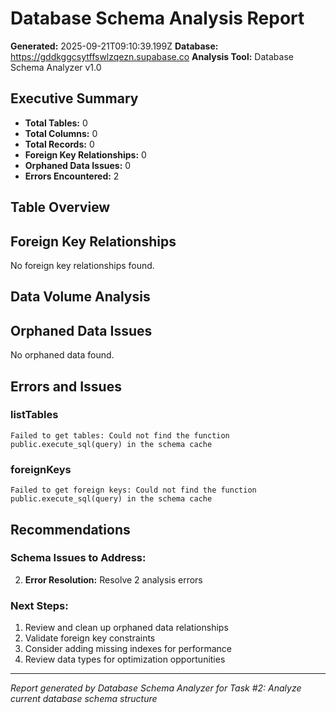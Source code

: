 # Database Schema Analysis Report

**Generated:** 2025-09-21T09:10:39.199Z
**Database:** https://gddkggcsytffswlzqezn.supabase.co
**Analysis Tool:** Database Schema Analyzer v1.0

## Executive Summary

- **Total Tables:** 0
- **Total Columns:** 0
- **Total Records:** 0
- **Foreign Key Relationships:** 0
- **Orphaned Data Issues:** 0
- **Errors Encountered:** 2

## Table Overview



## Foreign Key Relationships

No foreign key relationships found.

## Data Volume Analysis



## Orphaned Data Issues

No orphaned data found.

## Errors and Issues


### listTables
```
Failed to get tables: Could not find the function public.execute_sql(query) in the schema cache
```


### foreignKeys
```
Failed to get foreign keys: Could not find the function public.execute_sql(query) in the schema cache
```


## Recommendations

### Schema Issues to Address:


2. **Error Resolution:** Resolve 2 analysis errors


### Next Steps:
1. Review and clean up orphaned data relationships
2. Validate foreign key constraints
3. Consider adding missing indexes for performance
4. Review data types for optimization opportunities

---
*Report generated by Database Schema Analyzer for Task #2: Analyze current database schema structure*
